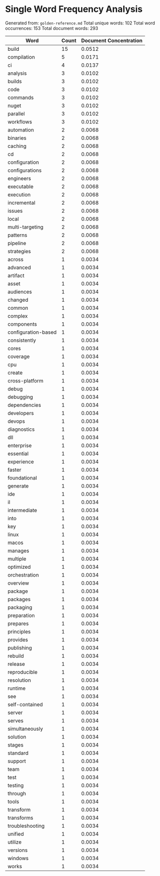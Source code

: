 # Single Word Frequency Analysis

Generated from: `golden-reference.md`
Total unique words: 102
Total word occurrences: 153
Total document words: 293

| Word | Count | Document Concentration |
|------|-------|------------------------|
| build | 15 | 0.0512 |
| compilation | 5 | 0.0171 |
| ci | 4 | 0.0137 |
| analysis | 3 | 0.0102 |
| builds | 3 | 0.0102 |
| code | 3 | 0.0102 |
| commands | 3 | 0.0102 |
| nuget | 3 | 0.0102 |
| parallel | 3 | 0.0102 |
| workflows | 3 | 0.0102 |
| automation | 2 | 0.0068 |
| binaries | 2 | 0.0068 |
| caching | 2 | 0.0068 |
| cd | 2 | 0.0068 |
| configuration | 2 | 0.0068 |
| configurations | 2 | 0.0068 |
| engineers | 2 | 0.0068 |
| executable | 2 | 0.0068 |
| execution | 2 | 0.0068 |
| incremental | 2 | 0.0068 |
| issues | 2 | 0.0068 |
| local | 2 | 0.0068 |
| multi-targeting | 2 | 0.0068 |
| patterns | 2 | 0.0068 |
| pipeline | 2 | 0.0068 |
| strategies | 2 | 0.0068 |
| across | 1 | 0.0034 |
| advanced | 1 | 0.0034 |
| artifact | 1 | 0.0034 |
| asset | 1 | 0.0034 |
| audiences | 1 | 0.0034 |
| changed | 1 | 0.0034 |
| common | 1 | 0.0034 |
| complex | 1 | 0.0034 |
| components | 1 | 0.0034 |
| configuration-based | 1 | 0.0034 |
| consistently | 1 | 0.0034 |
| cores | 1 | 0.0034 |
| coverage | 1 | 0.0034 |
| cpu | 1 | 0.0034 |
| create | 1 | 0.0034 |
| cross-platform | 1 | 0.0034 |
| debug | 1 | 0.0034 |
| debugging | 1 | 0.0034 |
| dependencies | 1 | 0.0034 |
| developers | 1 | 0.0034 |
| devops | 1 | 0.0034 |
| diagnostics | 1 | 0.0034 |
| dll | 1 | 0.0034 |
| enterprise | 1 | 0.0034 |
| essential | 1 | 0.0034 |
| experience | 1 | 0.0034 |
| faster | 1 | 0.0034 |
| foundational | 1 | 0.0034 |
| generate | 1 | 0.0034 |
| ide | 1 | 0.0034 |
| il | 1 | 0.0034 |
| intermediate | 1 | 0.0034 |
| into | 1 | 0.0034 |
| key | 1 | 0.0034 |
| linux | 1 | 0.0034 |
| macos | 1 | 0.0034 |
| manages | 1 | 0.0034 |
| multiple | 1 | 0.0034 |
| optimized | 1 | 0.0034 |
| orchestration | 1 | 0.0034 |
| overview | 1 | 0.0034 |
| package | 1 | 0.0034 |
| packages | 1 | 0.0034 |
| packaging | 1 | 0.0034 |
| preparation | 1 | 0.0034 |
| prepares | 1 | 0.0034 |
| principles | 1 | 0.0034 |
| provides | 1 | 0.0034 |
| publishing | 1 | 0.0034 |
| rebuild | 1 | 0.0034 |
| release | 1 | 0.0034 |
| reproducible | 1 | 0.0034 |
| resolution | 1 | 0.0034 |
| runtime | 1 | 0.0034 |
| see | 1 | 0.0034 |
| self-contained | 1 | 0.0034 |
| server | 1 | 0.0034 |
| serves | 1 | 0.0034 |
| simultaneously | 1 | 0.0034 |
| solution | 1 | 0.0034 |
| stages | 1 | 0.0034 |
| standard | 1 | 0.0034 |
| support | 1 | 0.0034 |
| team | 1 | 0.0034 |
| test | 1 | 0.0034 |
| testing | 1 | 0.0034 |
| through | 1 | 0.0034 |
| tools | 1 | 0.0034 |
| transform | 1 | 0.0034 |
| transforms | 1 | 0.0034 |
| troubleshooting | 1 | 0.0034 |
| unified | 1 | 0.0034 |
| utilize | 1 | 0.0034 |
| versions | 1 | 0.0034 |
| windows | 1 | 0.0034 |
| works | 1 | 0.0034 |

